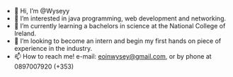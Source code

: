 - 👋 Hi, I’m @Wyseyy
- 👀 I’m interested in java programming, web development and networking.
- 🌱 I’m currently learning a bachelors in science at the National College of Ireland.
- 💞️ I’m looking to become an intern and begin my first hands on piece of experience in the industry.
- 📫 How to reach me! e-mail: eoinwysey@gmail.com, or by phone at 0897007920 (+353)

<!---
Wyseyy/Wyseyy is a ✨ special ✨ repository because its `README.md` (this file) appears on your GitHub profile.
You can click the Preview link to take a look at your changes.
--->
